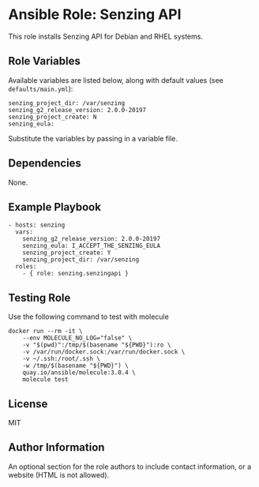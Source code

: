 Ansible Role: Senzing API
=========

This role installs Senzing API for Debian and RHEL systems.


Role Variables
--------------

Available variables are listed below, along with default values (see `defaults/main.yml`):

    senzing_project_dir: /var/senzing
    senzing_g2_release_version: 2.0.0-20197
    senzing_project_create: N
    senzing_eula:

Substitute the variables by passing in a variable file.

Dependencies
------------

None.

Example Playbook
----------------

    - hosts: senzing
      vars:
        senzing_g2_release_version: 2.0.0-20197
        senzing_eula: I_ACCEPT_THE_SENZING_EULA
        senzing_project_create: Y
        senzing_project_dir: /var/senzing
      roles:
        - { role: senzing.senzingapi }

Testing Role
----------------
Use the following command to test with molecule

```ansible
docker run --rm -it \
    --env MOLECULE_NO_LOG="false" \
    -v "$(pwd)":/tmp/$(basename "${PWD}"):ro \
    -v /var/run/docker.sock:/var/run/docker.sock \
    -v ~/.ssh:/root/.ssh \
    -w /tmp/$(basename "${PWD}") \
    quay.io/ansible/molecule:3.0.4 \
    molecule test
```

License
-------

MIT

Author Information
------------------

An optional section for the role authors to include contact information, or a website (HTML is not allowed).
